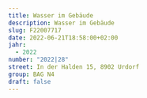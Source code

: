 ```yaml
---
title: Wasser im Gebäude
description: Wasser im Gebäude
slug: F22007717
date: 2022-06-21T18:58:00+02:00
jahr:
  - 2022
number: "2022|28"
street: In der Halden 15, 8902 Urdorf
group: BAG N4
draft: false
---
```

